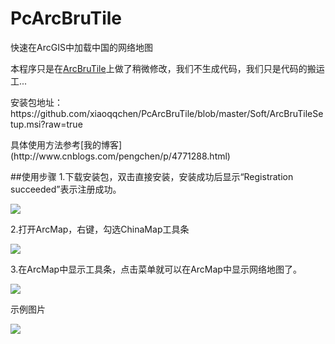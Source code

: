 # PcArcBruTile
快速在ArcGIS中加载中国的网络地图

本程序只是在[ArcBruTile](https://arcbrutile.codeplex.com/)上做了稍微修改，我们不生成代码，我们只是代码的搬运工...
<p>安装包地址：https://github.com/xiaoqqchen/PcArcBruTile/blob/master/Soft/ArcBruTileSetup.msi?raw=true</p>
具体使用方法参考[我的博客](http://www.cnblogs.com/pengchen/p/4771288.html)

##使用步骤
1.下载安装包，双击直接安装，安装成功后显示“Registration succeeded”表示注册成功。

<img src="http://images2015.cnblogs.com/blog/364847/201508/364847-20150831140032653-1216018214.png"/>

2.打开ArcMap，右键，勾选ChinaMap工具条

<img src="http://images2015.cnblogs.com/blog/364847/201508/364847-20150831140033185-243190152.png"/>

3.在ArcMap中显示工具条，点击菜单就可以在ArcMap中显示网络地图了。

<img src="http://images2015.cnblogs.com/blog/364847/201508/364847-20150831140034372-2081082899.png"/>
<p>示例图片</p>
<p><img src="https://github.com/xiaoqqchen/PcArcBruTile/blob/master/Soft/1.png"/></p>
